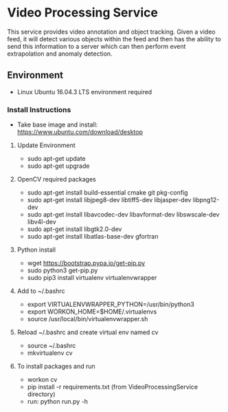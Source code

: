 # Video Processing Service

This service provides video annotation and object tracking. Given a video feed, it will detect various objects within the feed and then has the ability to send this information to a server which can then perform event extrapolation and anomaly detection.

## Environment

- Linux Ubuntu 16.04.3 LTS environment required

### Install Instructions

- Take base image and install: https://www.ubuntu.com/download/desktop

1. Update Environment
    - sudo apt-get update
    - sudo apt-get upgrade

2. OpenCV required packages
    - sudo apt-get install build-essential cmake git pkg-config
    - sudo apt-get install libjpeg8-dev libtiff5-dev libjasper-dev libpng12-dev
    - sudo apt-get install libavcodec-dev libavformat-dev libswscale-dev libv4l-dev
    - sudo apt-get install libgtk2.0-dev
    - sudo apt-get install libatlas-base-dev gfortran

3. Python install
    - wget https://bootstrap.pypa.io/get-pip.py
    - sudo python3 get-pip.py
    - sudo pip3 install virtualenv virtualenvwrapper

4. Add to ~/.bashrc
    - export VIRTUALENVWRAPPER_PYTHON=/usr/bin/python3
    - export WORKON_HOME=$HOME/.virtualenvs
    - source /usr/local/bin/virtualenvwrapper.sh

5. Reload ~/.bashrc and create virtual env named cv
    - source ~/.bashrc
    - mkvirtualenv cv

6. To install packages and run
    - workon cv 
    - pip install -r requirements.txt (from VideoProcessingService directory)
    - run: python run.py -h